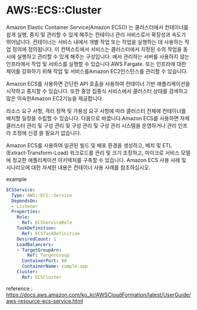 # AWS::ECS::Cluster
Amazon Elastic Container Service(Amazon ECS()) 는 클러스터에서 컨테이너를 쉽게 실행, 중지 및 관리할 수 있게 해주는 컨테이너 관리 서비스로서 확장성과 속도가 뛰어납니다. 컨테이너는 서비스 내에서 개별 작업 또는 작업을 실행하는 데 사용하는 작업 정의에 정의됩니다. 이 컨텍스트에서 서비스는 클러스터에서 지정된 수의 작업을 동시에 실행하고 관리할 수 있게 해주는 구성입니다. 에서 관리하는 서버를 사용하지 않는 인프라에서 작업 및 서비스를 실행할 수 있습니다.AWS Fargate. 또는 인프라에 대한 제어를 강화하기 위해 작업 및 서비스를Amazon EC2인스턴스를 관리할 수 있습니다.

Amazon ECS를 사용하면 간단한 API 호출을 사용하여 컨테이너 기반 애플리케이션을 시작하고 중지할 수 있습니다. 또한 중앙 집중식 서비스에서 클러스터 상태를 검색하고 많은 익숙한Amazon EC2기능을 제공합니다.

리소스 요구 사항, 격리 정책 및 가용성 요구 사항에 따라 클러스터 전체에 컨테이너를 배치할 일정을 수립할 수 있습니다. 다음으로 바꿉니다.Amazon ECS를 사용하면 자체 클러스터 관리 및 구성 관리 및 구성 관리 및 구성 관리 시스템을 운영하거나 관리 인프라 조정에 신경 쓸 필요가 없습니다.

Amazon ECS를 사용하여 일관된 빌드 및 배포 환경을 생성하고, 배치 및 ETL (Extract-Transform-Load) 워크로드를 관리 및 크기 조정하고, 마이크로 서비스 모델에 정교한 애플리케이션 아키텍처를 구축할 수 있습니다. Amazon ECS 사용 사례 및 시나리오에 대한 자세한 내용은 컨테이너 사용 사례를 참조하십시오.

example
```yaml
ECSService:
  Type: AWS::ECS::Service
  DependsOn:
  - Listener
  Properties:
    Role:
      Ref: ECSServiceRole
    TaskDefinition:
      Ref: ECSTaskDefinition
    DesiredCount: 1
    LoadBalancers:
    - TargetGroupArn:
        Ref: TargetGroup
      ContainerPort: 80
      ContainerName: sample-app
    Cluster:
      Ref: ECSCluster
```

reference : https://docs.aws.amazon.com/ko_kr/AWSCloudFormation/latest/UserGuide/aws-resource-ecs-service.html
